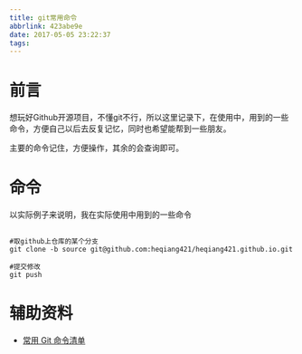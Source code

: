 ```yaml
---
title: git常用命令
abbrlink: 423abe9e
date: 2017-05-05 23:22:37
tags:
---
```


# 前言
想玩好Github开源项目，不懂git不行，所以这里记录下，在使用中，用到的一些命令，方便自己以后去反复记忆，同时也希望能帮到一些朋友。

主要的命令记住，方便操作，其余的会查询即可。

# 命令
以实际例子来说明，我在实际使用中用到的一些命令
```

#取github上仓库的某个分支
git clone -b source git@github.com:heqiang421/heqiang421.github.io.git

#提交修改
git push

```

# 辅助资料

+ [常用 Git 命令清单](http://www.ruanyifeng.com/blog/2015/12/git-cheat-sheet.html)
